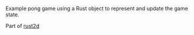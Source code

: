 Example pong game using a Rust object to represent and update the game state.

Part of [rust2d](https://github.com/Skeletonxf/rust2d/tree/master)

